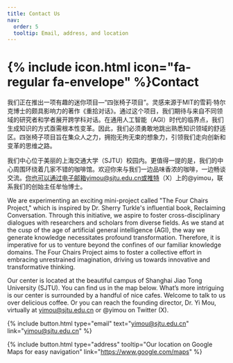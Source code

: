 ```yaml
---
title: Contact Us
nav:
  order: 5
  tooltip: Email, address, and location
---
```


# {% include icon.html icon="fa-regular fa-envelope" %}Contact

我们正在推出一项有趣的迷你项目—“四张椅子项目”。灵感来源于MIT的雪莉·特尔克博士的颇具影响力的著作《重拾对话》。通过这个项目，我们期待与来自不同领域的研究者和学者展开跨学科对话。在通用人工智能（AGI）时代的临界点，我们生成知识的方式亟需根本性变革。因此，我们必须勇敢地跳出熟悉知识领域的舒适区。四张椅子项目旨在集众人之力，拥抱无拘无束的想象力，引领我们走向创新和变革的思维之路。

我们中心位于美丽的上海交通大学（SJTU）校园内。更值得一提的是，我们的中心周围环绕着几家不错的咖啡馆。欢迎你来与我们一边品味香浓的咖啡，一边畅谈交流。你也可以通过电子邮箱yimou@sjtu.edu.cn或推特（X）上的@yimou，联系我们的创始主任牟怡博士。

We are experimenting an exciting mini-project called "The Four Chairs Project," which is inspired by Dr. Sherry Turkle's influential book, Reclaiming Conversation. Through this initiative, we aspire to foster cross-disciplinary dialogues with researchers and scholars from diverse fields. As we stand at the cusp of the age of artificial general intelligence (AGI), the way we generate knowledge necessitates profound transformation. Therefore, it is imperative for us to venture beyond the confines of our familiar knowledge domains. The Four Chairs Project aims to foster a collective effort in embracing unrestrained imagination, driving us towards innovative and transformative thinking.

Our center is located at the beautiful campus of Shanghai Jiao Tong University (SJTU). You can find us in the map below. What’s more intriguing is our center is surrounded by a handful of nice cafes. Welcome to talk to us over delicious coffee. Or you can reach the founding director, Dr. Yi Mou, virtually at yimou@sjtu.edu.cn or @yimou on Twitter (X).


{%
  include button.html
  type="email"
  text="yimou@sjtu.edu.cn"
  link="yimou@sjtu.edu.cn"
%}

{%
  include button.html
  type="address"
  tooltip="Our location on Google Maps for easy navigation"
  link="https://www.google.com/maps"
%}
